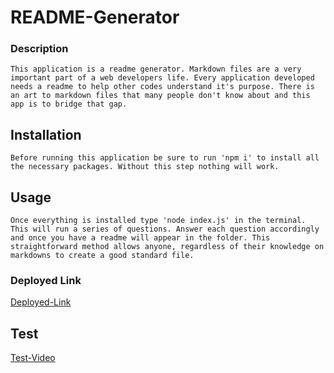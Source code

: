 # README-Generator
### Description
    This application is a readme generator. Markdown files are a very important part of a web developers life. Every application developed needs a readme to help other codes understand it's purpose. There is an art to markdown files that many people don't know about and this app is to bridge that gap.
## Installation
    Before running this application be sure to run 'npm i' to install all the necessary packages. Without this step nothing will work. 
## Usage
    Once everything is installed type 'node index.js' in the terminal. This will run a series of questions. Answer each question accordingly and once you have a readme will appear in the folder. This straightforward method allows anyone, regardless of their knowledge on markdowns to create a good standard file.
### Deployed Link
[Deployed-Link](https://tasoko.github.io/README-Generator/)
## Test
[Test-Video](docs/Assets/tester-readme.mov)
